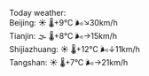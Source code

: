 Today weather:  
Beijing: ☀️   🌡️+9°C 🌬️↘30km/h  
Tianjin: 🌫  🌡️+8°C 🌬️→15km/h  
Shijiazhuang: ☀️   🌡️+12°C 🌬️↓11km/h  
Tangshan: ☀️   🌡️+7°C 🌬️→21km/h  
